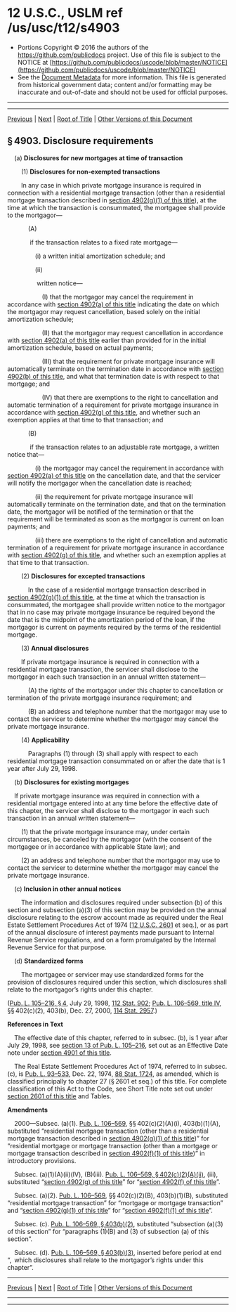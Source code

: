 ---
---

# 12 U.S.C., USLM ref /us/usc/t12/s4903

* Portions Copyright © 2016 the authors of the https://github.com/publicdocs project.
  Use of this file is subject to the NOTICE at [https://github.com/publicdocs/uscode/blob/master/NOTICE](https://github.com/publicdocs/uscode/blob/master/NOTICE)
* See the [Document Metadata](././../../../..//README.md) for more information.
  This file is generated from historical government data; content and/or formatting may be inaccurate and out-of-date and should not be used for official purposes.

----------
----------

[Previous](./../../../..//us/usc/t12/ch49/m__us_usc_t12_s4902.md) | [Next](./../../../..//us/usc/t12/ch49/m__us_usc_t12_s4904.md) | [Root of Title](./../../../../) | [Other Versions of this Document](https://publicdocs.github.io/go/links?ns=uslm&ref=%2Fus%2Fusc%2Ft12%2Fs4903)

## § 4903. Disclosure requirements

    (a) __Disclosures for new mortgages at time of transaction__ 

        (1) __Disclosures for non-exempted transactions__ 

        In any case in which private mortgage insurance is required in connection with a residential mortgage transaction (other than a residential mortgage transaction described in [section 4902(g)(1) of this title][/us/usc/t12/s4902/g/1]), at the time at which the transaction is consummated, the mortgagee shall provide to the mortgagor—

            (A)

             if the transaction relates to a fixed rate mortgage—

                (i) a written initial amortization schedule; and

                (ii)

                 written notice—

                    (I) that the mortgagor may cancel the requirement in accordance with [section 4902(a) of this title][/us/usc/t12/s4902/a] indicating the date on which the mortgagor may request cancellation, based solely on the initial amortization schedule;

                    (II) that the mortgagor may request cancellation in accordance with [section 4902(a) of this title][/us/usc/t12/s4902/a] earlier than provided for in the initial amortization schedule, based on actual payments;

                    (III) that the requirement for private mortgage insurance will automatically terminate on the termination date in accordance with [section 4902(b) of this title][/us/usc/t12/s4902/b], and what that termination date is with respect to that mortgage; and

                    (IV) that there are exemptions to the right to cancellation and automatic termination of a requirement for private mortgage insurance in accordance with [section 4902(g) of this title][/us/usc/t12/s4902/g], and whether such an exemption applies at that time to that transaction; and

            (B)

             if the transaction relates to an adjustable rate mortgage, a written notice that—

                (i) the mortgagor may cancel the requirement in accordance with [section 4902(a) of this title][/us/usc/t12/s4902/a] on the cancellation date, and that the servicer will notify the mortgagor when the cancellation date is reached;

                (ii) the requirement for private mortgage insurance will automatically terminate on the termination date, and that on the termination date, the mortgagor will be notified of the termination or that the requirement will be terminated as soon as the mortgagor is current on loan payments; and

                (iii) there are exemptions to the right of cancellation and automatic termination of a requirement for private mortgage insurance in accordance with [section 4902(g) of this title][/us/usc/t12/s4902/g], and whether such an exemption applies at that time to that transaction.

        (2) __Disclosures for excepted transactions__ 

            In the case of a residential mortgage transaction described in [section 4902(g)(1) of this title][/us/usc/t12/s4902/g/1], at the time at which the transaction is consummated, the mortgagee shall provide written notice to the mortgagor that in no case may private mortgage insurance be required beyond the date that is the midpoint of the amortization period of the loan, if the mortgagor is current on payments required by the terms of the residential mortgage.

        (3) __Annual disclosures__ 

        If private mortgage insurance is required in connection with a residential mortgage transaction, the servicer shall disclose to the mortgagor in each such transaction in an annual written statement—

            (A) the rights of the mortgagor under this chapter to cancellation or termination of the private mortgage insurance requirement; and

            (B) an address and telephone number that the mortgagor may use to contact the servicer to determine whether the mortgagor may cancel the private mortgage insurance.

        (4) __Applicability__ 

            Paragraphs (1) through (3) shall apply with respect to each residential mortgage transaction consummated on or after the date that is 1 year after July 29, 1998.

    (b) __Disclosures for existing mortgages__ 

    If private mortgage insurance was required in connection with a residential mortgage entered into at any time before the effective date of this chapter, the servicer shall disclose to the mortgagor in each such transaction in an annual written statement—

        (1) that the private mortgage insurance may, under certain circumstances, be canceled by the mortgagor (with the consent of the mortgagee or in accordance with applicable State law); and

        (2) an address and telephone number that the mortgagor may use to contact the servicer to determine whether the mortgagor may cancel the private mortgage insurance.

    (c) __Inclusion in other annual notices__ 

        The information and disclosures required under subsection (b) of this section and subsection (a)(3) of this section may be provided on the annual disclosure relating to the escrow account made as required under the Real Estate Settlement Procedures Act of 1974 \[[12 U.S.C. 2601][/us/usc/t12/s2601] et seq.\], or as part of the annual disclosure of interest payments made pursuant to Internal Revenue Service regulations, and on a form promulgated by the Internal Revenue Service for that purpose.

    (d) __Standardized forms__ 

        The mortgagee or servicer may use standardized forms for the provision of disclosures required under this section, which disclosures shall relate to the mortgagor’s rights under this chapter.

([Pub. L. 105–216, § 4][/us/pl/105/216/s4], July 29, 1998, [112 Stat. 902][/us/stat/112/902]; [Pub. L. 106–569, title IV][/us/pl/106/569], §§ 402(c)(2), 403(b), Dec. 27, 2000, [114 Stat. 2957][/us/stat/114/2957].)

 __References in Text__ 

    The effective date of this chapter, referred to in subsec. (b), is 1 year after July 29, 1998, see [section 13 of Pub. L. 105–216][/us/pl/105/216/s13], set out as an Effective Date note under [section 4901 of this title][/us/usc/t12/s4901].

    The Real Estate Settlement Procedures Act of 1974, referred to in subsec. (c), is [Pub. L. 93–533][/us/pl/93/533], Dec. 22, 1974, [88 Stat. 1724][/us/stat/88/1724], as amended, which is classified principally to chapter 27 (§ 2601 et seq.) of this title. For complete classification of this Act to the Code, see Short Title note set out under [section 2601 of this title][/us/usc/t12/s2601] and Tables.

 __Amendments__ 

    2000—Subsec. (a)(1). [Pub. L. 106–569][/us/pl/106/569], §§ 402(c)(2)(A)(i), 403(b)(1)(A), substituted “residential mortgage transaction (other than a residential mortgage transaction described in [section 4902(g)(1) of this title][/us/usc/t12/s4902/g/1])” for “residential mortgage or mortgage transaction (other than a mortgage or mortgage transaction described in [section 4902(f)(1) of this title][/us/usc/t12/s4902/f/1])” in introductory provisions.

    Subsec. (a)(1)(A)(ii)(IV), (B)(iii). [Pub. L. 106–569, § 402(c)(2)(A)(ii)][/us/pl/106/569/s402/c/2/A/ii], (iii), substituted “[section 4902(g) of this title][/us/usc/t12/s4902/g]” for “[section 4902(f) of this title][/us/usc/t12/s4902/f]”.

    Subsec. (a)(2). [Pub. L. 106–569][/us/pl/106/569], §§ 402(c)(2)(B), 403(b)(1)(B), substituted “residential mortgage transaction” for “mortgage or mortgage transaction” and “[section 4902(g)(1) of this title][/us/usc/t12/s4902/g/1]” for “[section 4902(f)(1) of this title][/us/usc/t12/s4902/f/1]”.

    Subsec. (c). [Pub. L. 106–569, § 403(b)(2)][/us/pl/106/569/s403/b/2], substituted “subsection (a)(3) of this section” for “paragraphs (1)(B) and (3) of subsection (a) of this section”.

    Subsec. (d). [Pub. L. 106–569, § 403(b)(3)][/us/pl/106/569/s403/b/3], inserted before period at end “, which disclosures shall relate to the mortgagor’s rights under this chapter”.

----------

[Previous](./../../../..//us/usc/t12/ch49/m__us_usc_t12_s4902.md) | [Next](./../../../..//us/usc/t12/ch49/m__us_usc_t12_s4904.md) | [Root of Title](./../../../../) | [Other Versions of this Document](https://publicdocs.github.io/go/links?ns=uslm&ref=%2Fus%2Fusc%2Ft12%2Fs4903)

----------
----------

[/us/usc/t12/s4902/g/1]: https://publicdocs.github.io/go/links?ns=uslm&ref=%2Fus%2Fusc%2Ft12%2Fs4902%2Fg%2F1
[/us/usc/t12/s4902/a]: https://publicdocs.github.io/go/links?ns=uslm&ref=%2Fus%2Fusc%2Ft12%2Fs4902%2Fa
[/us/usc/t12/s4902/a]: https://publicdocs.github.io/go/links?ns=uslm&ref=%2Fus%2Fusc%2Ft12%2Fs4902%2Fa
[/us/usc/t12/s4902/b]: https://publicdocs.github.io/go/links?ns=uslm&ref=%2Fus%2Fusc%2Ft12%2Fs4902%2Fb
[/us/usc/t12/s4902/g]: https://publicdocs.github.io/go/links?ns=uslm&ref=%2Fus%2Fusc%2Ft12%2Fs4902%2Fg
[/us/usc/t12/s4902/a]: https://publicdocs.github.io/go/links?ns=uslm&ref=%2Fus%2Fusc%2Ft12%2Fs4902%2Fa
[/us/usc/t12/s4902/g]: https://publicdocs.github.io/go/links?ns=uslm&ref=%2Fus%2Fusc%2Ft12%2Fs4902%2Fg
[/us/usc/t12/s4902/g/1]: https://publicdocs.github.io/go/links?ns=uslm&ref=%2Fus%2Fusc%2Ft12%2Fs4902%2Fg%2F1
[/us/usc/t12/s2601]: https://publicdocs.github.io/go/links?ns=uslm&ref=%2Fus%2Fusc%2Ft12%2Fs2601
[/us/pl/105/216/s4]: https://publicdocs.github.io/go/links?ns=uslm&ref=%2Fus%2Fpl%2F105%2F216%2Fs4
[/us/stat/112/902]: https://publicdocs.github.io/go/links?ns=uslm&ref=%2Fus%2Fstat%2F112%2F902
[/us/pl/106/569]: https://publicdocs.github.io/go/links?ns=uslm&ref=%2Fus%2Fpl%2F106%2F569
[/us/stat/114/2957]: https://publicdocs.github.io/go/links?ns=uslm&ref=%2Fus%2Fstat%2F114%2F2957
[/us/pl/105/216/s13]: https://publicdocs.github.io/go/links?ns=uslm&ref=%2Fus%2Fpl%2F105%2F216%2Fs13
[/us/usc/t12/s4901]: https://publicdocs.github.io/go/links?ns=uslm&ref=%2Fus%2Fusc%2Ft12%2Fs4901
[/us/pl/93/533]: https://publicdocs.github.io/go/links?ns=uslm&ref=%2Fus%2Fpl%2F93%2F533
[/us/stat/88/1724]: https://publicdocs.github.io/go/links?ns=uslm&ref=%2Fus%2Fstat%2F88%2F1724
[/us/usc/t12/s2601]: https://publicdocs.github.io/go/links?ns=uslm&ref=%2Fus%2Fusc%2Ft12%2Fs2601
[/us/pl/106/569]: https://publicdocs.github.io/go/links?ns=uslm&ref=%2Fus%2Fpl%2F106%2F569
[/us/usc/t12/s4902/g/1]: https://publicdocs.github.io/go/links?ns=uslm&ref=%2Fus%2Fusc%2Ft12%2Fs4902%2Fg%2F1
[/us/usc/t12/s4902/f/1]: https://publicdocs.github.io/go/links?ns=uslm&ref=%2Fus%2Fusc%2Ft12%2Fs4902%2Ff%2F1
[/us/pl/106/569/s402/c/2/A/ii]: https://publicdocs.github.io/go/links?ns=uslm&ref=%2Fus%2Fpl%2F106%2F569%2Fs402%2Fc%2F2%2FA%2Fii
[/us/usc/t12/s4902/g]: https://publicdocs.github.io/go/links?ns=uslm&ref=%2Fus%2Fusc%2Ft12%2Fs4902%2Fg
[/us/usc/t12/s4902/f]: https://publicdocs.github.io/go/links?ns=uslm&ref=%2Fus%2Fusc%2Ft12%2Fs4902%2Ff
[/us/pl/106/569]: https://publicdocs.github.io/go/links?ns=uslm&ref=%2Fus%2Fpl%2F106%2F569
[/us/usc/t12/s4902/g/1]: https://publicdocs.github.io/go/links?ns=uslm&ref=%2Fus%2Fusc%2Ft12%2Fs4902%2Fg%2F1
[/us/usc/t12/s4902/f/1]: https://publicdocs.github.io/go/links?ns=uslm&ref=%2Fus%2Fusc%2Ft12%2Fs4902%2Ff%2F1
[/us/pl/106/569/s403/b/2]: https://publicdocs.github.io/go/links?ns=uslm&ref=%2Fus%2Fpl%2F106%2F569%2Fs403%2Fb%2F2
[/us/pl/106/569/s403/b/3]: https://publicdocs.github.io/go/links?ns=uslm&ref=%2Fus%2Fpl%2F106%2F569%2Fs403%2Fb%2F3


